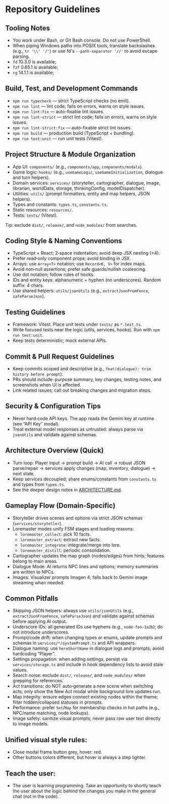 # Repository Guidelines

## Tooling Notes
- You work under Bash, or Git Bash console. Do not use PowerShell.
- When piping Windows paths into POSIX tools, translate backslashes (e.g., `tr '\\' '/'`) or use fd's `--path-separator '//'` to avoid escape parsing.
- `fd` 10.3.0 is available;
- `fzf` 0.65.1 is available;
- `rg` 14.1.1 is available;

## Build, Test, and Development Commands
- `npm run typecheck` — strict TypeScript checks (no emit).
- `npm run lint` — lint code; fails on errors, warns on style issues.
- `npm run lint:fix` — auto-fixable lint issues.
- `npm run lint-strict` — strict lint code; fails on errors, warns on style issues.
- `npm run lint-strict:fix` — auto-fixable strict lint issues.
- `npm run build` — production build (TypeScript + bundling).
- `npm run test:unit` — run unit tests (Vitest).

## Project Structure & Module Organization
- App UI: `components/` (e.g., `components/app`, `components/modals`).
- Game logic: `hooks/` (e.g., `useGameLogic`, `useGameInitialization`, dialogue and turn helpers).
- Domain services: `services/` (storyteller, cartographer, dialogue, image, librarian, worldData, storage, thinkingConfig, modelDispatcher).
- Utilities: `utils/` (prompt formatters, entity and map helpers, JSON helpers).
- Types and constants: `types.ts`, `constants.ts`.
- Static resources: `resources/`.
- Tests: `tests/` (Vitest).

Tip: exclude `dist/`, `release/`, and `node_modules/` from searches.

## Coding Style & Naming Conventions
- TypeScript + React; 2‑space indentation; avoid deep JSX nesting (>4).
- Prefer read‑only component props; avoid binding in JSX.
- Arrays: use `Array<T>` notation; use `Record<K, V>` for index maps.
- Avoid non‑null assertions; prefer safe guards/nullish coalescing.
- Use dot notation; follow rules of hooks.
- IDs and entity keys: alphanumeric + hyphen (no underscores). Random suffix: 4 chars.
- Use shared helpers: `utils/jsonUtils` (e.g., `extractJsonFromFence`, `safeParseJson`).

## Testing Guidelines
- Framework: Vitest. Place unit tests under `tests/` as `*.test.ts`.
- Write focused tests near the logic (utils, services, hooks). Run with `npm run test:unit`.
- Keep tests deterministic; mock external APIs.

## Commit & Pull Request Guidelines
- Keep commits scoped and descriptive (e.g., `feat(dialogue): trim history before prompt`).
- PRs should include: purpose summary, key changes, testing notes, and screenshots when UI is affected.
- Link related issues; call out breaking changes and migration steps.

## Security & Configuration Tips
- Never hard‑code API keys. The app reads the Gemini key at runtime (see “API Key” modal).
- Treat external model responses as untrusted: always parse via `jsonUtils` and validate against schemas.

## Architecture Overview (Quick)
- Turn loop: Player input → prompt build → AI call → robust JSON parse/repair → services apply changes (map, inventory, dialogue) → next state.
- Keep services decoupled; share enums/constants from `constants.ts` and types from `types.ts`.
- See the deeper design notes in [ARCHITECTURE.md](ARCHITECTURE.md).

## Gameplay Flow (Domain‑Specific)
- Storyteller drives scenes and options via strict JSON schemas (`services/storyteller`).
 - Loremaster modes unify FSM stages and loading reasons:
   - `loremaster_collect`: pick 10 facts.
   - `loremaster_extract`: extract new facts.
   - `loremaster_integrate`: integrate/merge into lore.
   - `loremaster_distill`: periodic consolidation.
- Cartographer updates the map graph (nodes/edges) from hints; features belong to main areas.
- Dialogue Mode: AI returns NPC lines and options; memory summaries are written to NPCs.
- Images: Visualizer prompts Imagen 4; falls back to Gemini image streaming when needed.

## Common Pitfalls
- Skipping JSON helpers: always use `utils/jsonUtils` (e.g., `extractJsonFromFence`, `safeParseJson`) and validate against schemas before applying AI output.
- Underscore IDs: all generated IDs use hyphens (e.g., `node-foo-1a2b`); do not introduce underscores.
- Prompt/code drift: when changing types or enums, update prompts and schemas in `services/*/systemPrompt.ts` and API wrappers.
- Dialogue naming: use `heroShortName` in dialogue logs and prompts; avoid hardcoding “Player”.
- Settings propagation: when adding settings, persist via `services/storage.ts` and include in hook dependency lists to avoid stale values.
- Search noise: exclude `dist/`, `release/`, and `node_modules/` when grepping for references.
- Act transitions: do NOT auto‑generate a new scene when switching acts; only show the New Act modal while background lore updates run.
- Map integrity: ensure edges connect existing nodes within the theme; filter hidden/collapsed statuses in prompts.
- Performance: prefer `Set`/`Map` for membership checks in hot paths (e.g., NPC/name matching, node lookups).
- Image safety: sanitize visual prompts; never pass raw user text directly to image models.

## Unified visual style rules:
- Close modal frame button grey, hover: red.
- Other buttons colors different, but hover is always a step lighter.

## Teach the user:
- The user is learning programming. Take an opportunity to shortly teach the user about the logic behind the changes you make in the general chat (not in the code).
